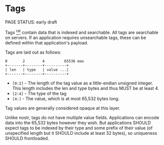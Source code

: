 # Tags

<status>PAGE STATUS: early draft</status>

<t>Tags</t> [<sup>rat</sup>](rationale.md#tags) contain data that is indexed and searchable.
All tags are searchable on servers. If an application requires unsearchable tags,
these can be defined within that application's payload.

Tags are laid out as follows:

```text
0       2        4         65536 max
+-------+--------+----------+
| len   | type   | value ...|
+-------+--------+----------+
```

* `[0:2]` - The length of the tag value as a little-endian unsigned integer.
             This length includes the len and type bytes and thus MUST be
             at least 4.
* `[2:4]` - The type of the tag
* `[4:]` - The value, which is at most 65,532 bytes long.

Tag values are generally considered opaque at this layer.

Unlike nostr, tags do not have multiple value fields. Applications can encode data
into the 65,532 bytes however they wish. But applications SHOULD expect tags to
be indexed by their type and some prefix of their value (of unspecified length but
it SHOULD include at least 32 bytes), so uniqueness SHOULD frontloaded.
